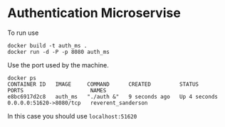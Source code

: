 # Authentication Microservise

To run use
```
docker build -t auth_ms .
docker run -d -P -p 8080 auth_ms
```
Use the port used by the machine.
```
docker ps
CONTAINER ID   IMAGE     COMMAND      CREATED         STATUS         PORTS                     NAMES
e8bc6917d2c8   auth_ms   "./auth &"   9 seconds ago   Up 4 seconds   0.0.0.0:51620->8080/tcp   reverent_sanderson
```
In this case you should use ```localhost:51620```
